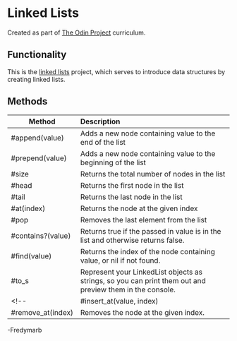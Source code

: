 # Linked Lists
Created as part of [The Odin Project](https://www.theodinproject.com) curriculum.

## Functionality

This is the [linked lists](https://www.theodinproject.com/paths/full-stack-ruby-on-rails/courses/ruby-programming/lessons/linked-lists) project, which serves to introduce data structures by creating linked lists.

## Methods

| Method        | Description   |
| ------------- |:-------------|
| #append(value)     | Adds a new node containing value to the end of the list |
| #prepend(value)     | Adds a new node containing value to the beginning of the list      |
| #size | Returns the total number of nodes in the list      |
| #head | Returns the first node in the list     |
| #tail | Returns the last node in the list     |
| #at(index) | Returns the node at the given index    |
| #pop | Removes the last element from the list    |
| #contains?(value) | Returns true if the passed in value is in the list and otherwise returns false.     |
| #find(value) | Returns the index of the node containing value, or nil if not found.    |
| #to_s | Represent your LinkedList objects as strings, so you can print them out and preview them in the console.    |
<!-- | #insert_at(value, index) | Inserts a new node with the provided value at the given index.    |
| #remove_at(index) | Removes the node at the given index.   | -->

-Fredymarb